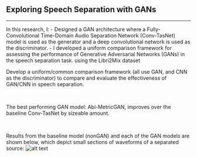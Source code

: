 <h2>Exploring Speech Separation with GANs</h2> <hr><p> In this research, I:
- Designed a GAN architecture where a Fully-Convolutional Time-Domain Audio Separation Network (Conv-TasNet) model is used as the generator and a deep convolutional network is used as the discriminator. 
- I developed a uniform comparison framework for assessing the performance of Generative Adversarial Networks (GANs) in the speech separation task. 
	using the Libri2Mix dataset

Develop a uniform/common comparison framework (all use GAN, and CNN as the discriminator) to compare and evaluate the effectiveness of GAN/CNN in speech separation. ​

​

The best performing GAN model:  Abi-MetricGAN, improves over the baseline Conv-TasNet by sizeable amount.​

​
	
Results from the baseline model (nonGAN) and each of the GAN models are shown below, which depict small sections of waveforms of a separated source: 
![alt text](https://github.com/abishek2019/Machine_Learning/blob/main/Speech%20Separation%20(Deep%20Learning%20Thesis%20Research)/assets/Result2.png?raw=true)
<br>
